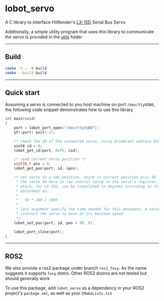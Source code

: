 # lobot_servo

A C library to interface HiWonder's
[LX-15D](https://www.hiwonder.hk/collections/servo/products/hiwonder-lx-15d-serial-bus-servo)
Serial Bus Servo

Additionally, a simple utility program that uses this library to communicate the
servo is provided in the
[utils](https://github.com/xqinx/lobot_servo/tree/main/utils) folder

---
## Build
```bash
cmake -S . -B build
cmake --build build
```

---
## Quick start
Assuming a servo is connected to you host machine on port `/dev/ttyUSB0`, the
following code snippet demonstrates how to use this library
```c
int main(void)
{
    port = lobot_port_open("/dev/ttyUSB0");
    if(!port) exit(-1);

    /* check the ID of the connected servo, using broadcast address 0xFE */
    uint8 id = 0;
    lobot_get_id(port, 0xFE, &id);

    /* read current servo position */
    uint16_t pos = 0;
    lobot_get_pos(port, id, &pos);

    /* set servo to a new position, which is current position plus 50
     * the value 50 here is raw control value to the servo's register,
     * which, for LX-15D, can be translated to degrees according to its
     * datasheet as:
     *
     *   50 * 240 / 1000
     *
     * last argument specify the time needed for this movement. A value of 0
     * instruct the servo to move at its maximum speed
     */
    lobot_set_pos(port, id, pos + 50, 0);

    lobot_port_close(port);
}
```

---
## ROS2
We also provide a ros2 package under branch `ros2_foxy`. As the name suggests it
supports `foxy` distro. Other ROS2 distros are not tested but should generally work

To use this package, add `lobot_servo` as a dependency in your ROS2
project's `package.xml`, as well as your `CMakeLists.txt`

